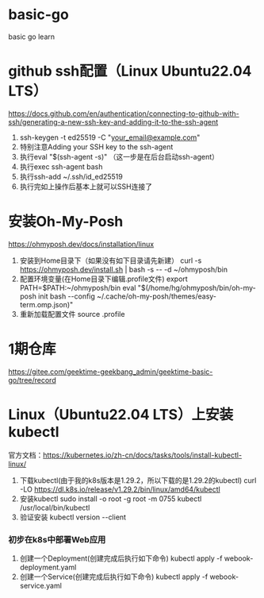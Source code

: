 # basic-go
basic go learn

# github ssh配置（Linux Ubuntu22.04 LTS）

https://docs.github.com/en/authentication/connecting-to-github-with-ssh/generating-a-new-ssh-key-and-adding-it-to-the-ssh-agent

1. ssh-keygen -t ed25519 -C "your_email@example.com"
2. 特别注意Adding your SSH key to the ssh-agent
3. 执行eval "$(ssh-agent -s)" （这一步是在后台启动ssh-agent）
4. 执行exec ssh-agent bash
5. 执行ssh-add ~/.ssh/id_ed25519
6. 执行完如上操作后基本上就可以SSH连接了

# 安装Oh-My-Posh
https://ohmyposh.dev/docs/installation/linux
1. 安装到Home目录下（如果没有如下目录请先新建）
   curl -s https://ohmyposh.dev/install.sh | bash -s -- -d ~/ohmyposh/bin
2. 配置环境变量(在Home目录下编辑.profile文件)
   export PATH=$PATH:~/ohmyposh/bin
   eval "$(/home/hg/ohmyposh/bin/oh-my-posh init bash --config ~/.cache/oh-my-posh/themes/easy-term.omp.json)"
3. 重新加载配置文件
   source .profile

# 1期仓库
https://gitee.com/geektime-geekbang_admin/geektime-basic-go/tree/record


# Linux（Ubuntu22.04 LTS）上安装kubectl
官方文档：https://kubernetes.io/zh-cn/docs/tasks/tools/install-kubectl-linux/
1. 下载kubectl(由于我的k8s版本是1.29.2，所以下载的是1.29.2的kubectl)
curl -LO https://dl.k8s.io/release/v1.29.2/bin/linux/amd64/kubectl
2. 安装kubectl
sudo install -o root -g root -m 0755 kubectl /usr/local/bin/kubectl
3. 验证安装
kubectl version --client


### 初步在k8s中部署Web应用
1. 创建一个Deployment(创建完成后执行如下命令)
kubectl apply -f webook-deployment.yaml
2. 创建一个Service(创建完成后执行如下命令)
kubectl apply -f webook-service.yaml